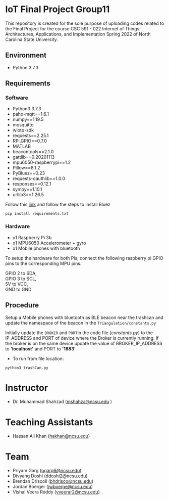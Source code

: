 # IoT Final Project Group11

This repository is created for the sole purpose of uploading codes related to the Final Project for the course CSC 591 - 022 Internet of Things: Architectures, Applications, and Implementation Spring 2022 of North Carolina State University.

## Environment
- Python 3.7.3

## Requirements
### Software
- Python3 3.7.3
- paho-mqtt==1.6.1
- numpy==1.19.5
- mosquitto 
- wiotp-sdk
- requests==2.25.1
- RPi.GPIO==0.7.0
- MATLAB
- beacontools==2.1.0
- gattlib==0.20201113
- mpu6050-raspberrypi==1.2
- Pillow==8.1.2
- PyBluez==0.23
- requests-oauthlib==1.0.0
- responses==0.12.1
- sympy==1.10.1
- urllib3==1.26.5


Follow this [link](https://learn.adafruit.com/install-bluez-on-the-raspberry-pi/installation) and follow the steps to install Bluez

```
pip install requirements.txt
```
### Hardware
- x1 Raspberry Pi 3b
- x1 MPU6050 Accelerometer + gyro
- x1 Mobile phones with bluetooth

To setup the hardware for both Pis, connect the following raspberry pi GPIO pins to the corresponding MPU pins.

GPIO 2 to SDA, <br />
GPIO 3 to SCL, <br />
5V to VCC, <br />
GND to GND <br />


## Procedure
Setup a Mobile phones with bluetooth as BLE beacon near the trashcan and update the namespace of the beacon in the `Triangulation/constants.py`

Initially update the `BROKER` and `PORT`in the code file (*constants.py*) to the IP_ADDRESS and PORT of device where the Broker is currently running. If the broker is on the same device update the value of BROKER_IP_ADDRESS to **'localhost'** and PORT to **'1883'**

- To run from file location: 

```
python3 trashCan.py
```

# Instructor
- Dr. Muhammad Shahzad (mshahza@ncsu.edu )

# Teaching Assistants
- Hassan Ali Khan (hakhan@ncsu.edu)

# Team
- Priyam Garg (pgarg6@ncsu.edu)
- Divyang Doshi	(ddoshi2@ncsu.edu)
- Brendan Driscoll (bhdrisco@ncsu.edu)
- Jordan Boerger (jwboerge@ncsu.edu)
- Vishal Veera Reddy (vveerar2@ncsu.edu)
